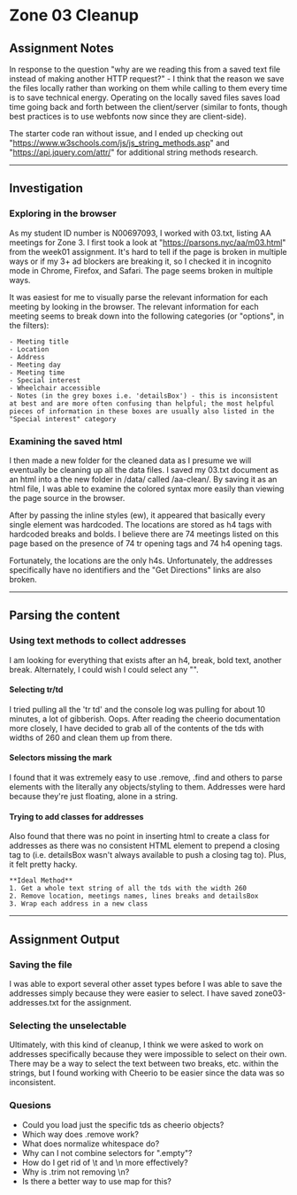 # Zone 03 Cleanup

## Assignment Notes
In response to the question "why are we reading this from a saved text file instead of making another HTTP request?" - I think that the reason we save the files locally rather than working on them while calling to them every time is to save technical energy. Operating on the locally saved files saves load time going back and forth between the client/server (similar to fonts, though best practices is to use webfonts now since they are client-side).

The starter code ran without issue, and I ended up checking out "https://www.w3schools.com/js/js_string_methods.asp" and "https://api.jquery.com/attr/" for additional string methods research.

***

## Investigation

### Exploring in the browser
As my student ID number is N00697093, I worked with 03.txt, listing AA meetings for Zone 3. 
I first took a look at "https://parsons.nyc/aa/m03.html" from the week01 assignment. It's hard to tell if the page is broken in multiple ways or if my 3+ ad blockers are breaking it, so I checked it in incognito mode in Chrome, Firefox, and Safari. The page seems broken in multiple ways.

It was easiest for me to visually parse the relevant information for each meeting by looking in the browser. The relevant information for each meeting seems to break down into the following categories (or "options", in the filters):
	
	- Meeting title
	- Location 
	- Address
	- Meeting day
	- Meeting time
	- Special interest
	- Wheelchair accessible
	- Notes (in the grey boxes i.e. 'detailsBox') - this is inconsistent at best and are more often confusing than helpful; the most helpful pieces of information in these boxes are usually also listed in the "Special interest" category

### Examining the saved html
I then made a new folder for the cleaned data as I presume we will eventually be cleaning up all the data files. I saved my 03.txt document as an html into a the new folder in /data/ called /aa-clean/. By saving it as an html file, I was able to examine the colored syntax more easily than viewing the page source in the browser. 

After by passing the inline styles (ew), it appeared that basically every single element was hardcoded. The locations are stored as h4 tags with hardcoded breaks and bolds. I believe there are 74 meetings listed on this page based on the presence of 74 tr opening tags and 74 h4 opening tags.

Fortunately, the locations are the only h4s. Unfortunately, the addresses specifically have no identifiers and the "Get Directions" links are also broken.

***

## Parsing the content

### Using text methods to collect addresses
I am looking for everything that exists after an h4, break, bold text, another break. Alternately, I could wish I could select any "<td style="border-bottom:1px solid #e3e3e3; width:260px" valign="top">".

#### Selecting tr/td
I tried pulling all the 'tr td' and the console log was pulling for about 10 minutes, a lot of gibberish. Oops. After reading the cheerio documentation more closely, I have decided to grab all of the contents of the tds with widths of 260 and clean them up from there.

#### Selectors missing the mark
I found that it was extremely easy to use .remove, .find and others to parse elements with the literally any objects/styling to them. Addresses were hard because they're just floating, alone in a string.

#### Trying to add classes for addresses
Also found that there was no point in inserting html to create a class for addresses as there was no consistent HTML element to prepend a closing tag to (i.e. detailsBox wasn't always available to push a closing tag to). Plus, it felt pretty hacky.

	**Ideal Method**
	1. Get a whole text string of all the tds with the width 260
	2. Remove location, meetings names, lines breaks and detailsBox
	3. Wrap each address in a new class 

***

## Assignment Output

### Saving the file
I was able to export several other asset types before I was able to save the addresses simply because they were easier to select. I have saved zone03-addresses.txt for the assignment.

### Selecting the unselectable
Ultimately, with this kind of cleanup, I think we were asked to work on addresses specifically because they were impossible to select on their own. There may be a way to select the text between two breaks, etc. within the strings, but I found working with Cheerio to be easier since the data was so inconsistent.

### Quesions
- Could you load just the specific tds as cheerio objects?
- Which way does .remove work?
- What does normalize whitespace do?
- Why can I not combine selectors for ".empty"?
- How do I get rid of \t and \n more effectively?
- Why is .trim not removing \n?
- Is there a better way to use map for this?